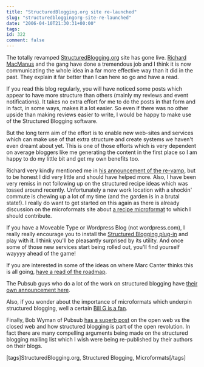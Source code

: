 ```yaml
---
title: "StructuredBlogging.org site re-launched"
slug: "structuredbloggingorg-site-re-launched"
date: "2006-04-10T21:30:31+00:00"
tags:
id: 322
comment: false
---
```


The totally revamped [StructuredBlogging.org](http://www.structuredblogging.org/) site has gone live. [Richard MacManus](http://www.readwriteweb.com/) and the gang have done a tremendous job and I think it is now communicating the whole idea in a far more effective way than it did in the past. They explain it far better than I can here so go and have a read.

If you read this blog regularly, you will have noticed some posts which appear to have more structure than others (mainly my reviews and event notifications). It takes no extra effort for me to do the posts in that form and in fact, in some ways, makes it a lot easier. So even if there was no other upside than making reviews easier to write, I would be happy to make use of the Structured Blogging software.

But the long term aim of the effort is to enable new web-sites and services which can make use of that extra structure and create systems we haven't even dreamt about yet. This is one of those efforts which is very dependent on average bloggers like me generating the content in the first place so I am happy to do my little bit and get my own benefits too.

Richard very kindly mentioned me in [his announcement of the re-vamp](http://www.readwriteweb.com/archives/structured_blog_1.php), but to be honest I did very little and should have helped more. Also, I have been very remiss in not following up on the structured recipe ideas which was tossed around recently. Unfortunately a new work location with a shockin' commute is chewing up a lot of my time (and the garden is in a brutal state!). I really do want to get started on this again as there is already discussion on the microformats site about [a recipe microformat](http://microformats.org/wiki/recipe-examples) to which I should contribute.

If you have a Moveable Type or Wordpress Blog (not wordpress.com), I really really encourage you to install the [Structured Blogging plug-in](http://www.structuredblogging.org/) and play with it. I think you'll be pleasantly surprised by its utility. And once some of those new services start being rolled out, you'll find yourself wayyyy ahead of the game!

If you are interested in some of the ideas on where Marc Canter thinks this is all going, [have a read of the roadmap](http://www.structuredblogging.org/roadmap.php).

The Pubsub guys who do a lot of the work on structured blogging have [their own announcement here](http://sandbox.pubsub.com/blog/?p=53).

Also, if you wonder about the importance of microformats which underpin structured blogging, well a certain [Bill G is a fan](http://blog.broadbandmechanics.com/2006/03/we-need-microformats-bill-gates).

Finally, Bob Wyman of Pubsub [has a superb post](http://bobwyman.pubsub.com/main/2006/04/edgio_open_crai.html) on the open web vs the closed web and how structured blogging is part of the open revolution. In fact there are many compelling arguments being made on the structured blogging mailing list which I wish were being re-published by their authors on their blogs.

[tags]StructuredBlogging.org, Structured Blogging, Microformats[/tags]
